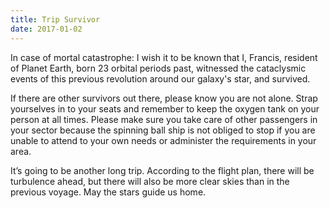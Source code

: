 ```yaml
---
title: Trip Survivor
date: 2017-01-02
---
```


In case of mortal catastrophe: I wish it to be known that I, Francis, resident of Planet Earth, born 23 orbital periods past, witnessed the cataclysmic events of this previous revolution around our galaxy's star, and survived.

If there are other survivors out there, please know you are not alone. Strap yourselves in to your seats and remember to keep the oxygen tank on your person at all times. Please make sure you take care of other passengers in your sector because the spinning ball ship is not obliged to stop if you are unable to attend to your own needs or administer the requirements in your area.

It’s going to be another long trip. According to the flight plan, there will be turbulence ahead, but there will also be more clear skies than in the previous voyage. May the stars guide us home.
